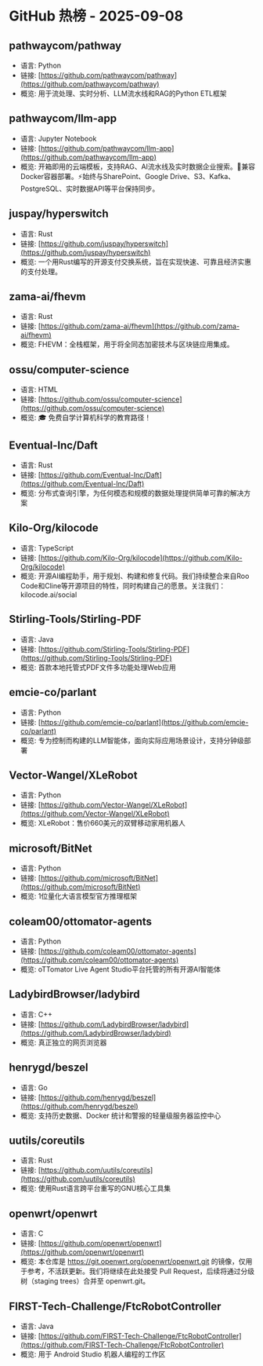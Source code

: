 # GitHub 热榜 - 2025-09-08

## pathwaycom/pathway
- 语言: Python
- 链接: [https://github.com/pathwaycom/pathway](https://github.com/pathwaycom/pathway)
- 概览: 用于流处理、实时分析、LLM流水线和RAG的Python ETL框架

## pathwaycom/llm-app
- 语言: Jupyter Notebook
- 链接: [https://github.com/pathwaycom/llm-app](https://github.com/pathwaycom/llm-app)
- 概览: 开箱即用的云端模板，支持RAG、AI流水线及实时数据企业搜索。🐳兼容Docker容器部署。⚡始终与SharePoint、Google Drive、S3、Kafka、PostgreSQL、实时数据API等平台保持同步。

## juspay/hyperswitch
- 语言: Rust
- 链接: [https://github.com/juspay/hyperswitch](https://github.com/juspay/hyperswitch)
- 概览: 一个用Rust编写的开源支付交换系统，旨在实现快速、可靠且经济实惠的支付处理。

## zama-ai/fhevm
- 语言: Rust
- 链接: [https://github.com/zama-ai/fhevm](https://github.com/zama-ai/fhevm)
- 概览: FHEVM：全栈框架，用于将全同态加密技术与区块链应用集成。

## ossu/computer-science
- 语言: HTML
- 链接: [https://github.com/ossu/computer-science](https://github.com/ossu/computer-science)
- 概览: 🎓 免费自学计算机科学的教育路径！

## Eventual-Inc/Daft
- 语言: Rust
- 链接: [https://github.com/Eventual-Inc/Daft](https://github.com/Eventual-Inc/Daft)
- 概览: 分布式查询引擎，为任何模态和规模的数据处理提供简单可靠的解决方案

## Kilo-Org/kilocode
- 语言: TypeScript
- 链接: [https://github.com/Kilo-Org/kilocode](https://github.com/Kilo-Org/kilocode)
- 概览: 开源AI编程助手，用于规划、构建和修复代码。我们持续整合来自Roo Code和Cline等开源项目的特性，同时构建自己的愿景。关注我们：kilocode.ai/social

## Stirling-Tools/Stirling-PDF
- 语言: Java
- 链接: [https://github.com/Stirling-Tools/Stirling-PDF](https://github.com/Stirling-Tools/Stirling-PDF)
- 概览: 首款本地托管式PDF文件多功能处理Web应用

## emcie-co/parlant
- 语言: Python
- 链接: [https://github.com/emcie-co/parlant](https://github.com/emcie-co/parlant)
- 概览: 专为控制而构建的LLM智能体，面向实际应用场景设计，支持分钟级部署

## Vector-Wangel/XLeRobot
- 语言: Python
- 链接: [https://github.com/Vector-Wangel/XLeRobot](https://github.com/Vector-Wangel/XLeRobot)
- 概览: XLeRobot：售价660美元的双臂移动家用机器人

## microsoft/BitNet
- 语言: Python
- 链接: [https://github.com/microsoft/BitNet](https://github.com/microsoft/BitNet)
- 概览: 1位量化大语言模型官方推理框架

## coleam00/ottomator-agents
- 语言: Python
- 链接: [https://github.com/coleam00/ottomator-agents](https://github.com/coleam00/ottomator-agents)
- 概览: oTTomator Live Agent Studio平台托管的所有开源AI智能体

## LadybirdBrowser/ladybird
- 语言: C++
- 链接: [https://github.com/LadybirdBrowser/ladybird](https://github.com/LadybirdBrowser/ladybird)
- 概览: 真正独立的网页浏览器

## henrygd/beszel
- 语言: Go
- 链接: [https://github.com/henrygd/beszel](https://github.com/henrygd/beszel)
- 概览: 支持历史数据、Docker 统计和警报的轻量级服务器监控中心

## uutils/coreutils
- 语言: Rust
- 链接: [https://github.com/uutils/coreutils](https://github.com/uutils/coreutils)
- 概览: 使用Rust语言跨平台重写的GNU核心工具集

## openwrt/openwrt
- 语言: C
- 链接: [https://github.com/openwrt/openwrt](https://github.com/openwrt/openwrt)
- 概览: 本仓库是 https://git.openwrt.org/openwrt/openwrt.git 的镜像，仅用于参考，不活跃更新。我们将继续在此处接受 Pull Request，后续将通过分级树（staging trees）合并至 openwrt.git。

## FIRST-Tech-Challenge/FtcRobotController
- 语言: Java
- 链接: [https://github.com/FIRST-Tech-Challenge/FtcRobotController](https://github.com/FIRST-Tech-Challenge/FtcRobotController)
- 概览: 用于 Android Studio 机器人编程的工作区

